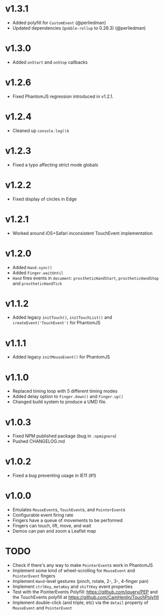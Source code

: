 
# v1.3.1

* Added polyfill for `CustomEvent` (@perliedman)
* Updated dependencies (`gobble-rollup` to 0.26.3) (@perliedman)

# v1.3.0

* Added `onStart` and `onStop` callbacks

# v1.2.6

* Fixed PhantomJS regression introduced in v1.2.1.

# v1.2.4

* Cleaned up `console.log()`s

# v1.2.3

* Fixed a typo affecting strict mode globals

# v1.2.2

* Fixed display of circles in Edge

# v1.2.1

* Worked around iOS+Safari inconsistent TouchEvent implementation

# v1.2.0

* Added `Hand.sync()`
* Added `Finger.waitUntil`
* `Hand` fires events in `document`: `prostheticHandStart`, `prostheticHandStop` and `prostheticHandTick`

# v1.1.2

* Added legacy `initTouch()`, `initTouchList()` and `createEvent('TouchEvent')` for PhantomJS

# v1.1.1

* Added legacy `initMouseEvent()` for PhantomJS

# v1.1.0

* Replaced timing loop with 5 different timing modes
* Added delay option to `Finger.down()` and `Finger.up()`
* Changed build system to produce a UMD file.

# v1.0.3

* Fixed NPM published package (bug in `.npmignore`)
* Pushed CHANGELOG.md

# v1.0.2

* Fixed a bug preventing usage in IE11 (#1)

# v1.0.0

* Emulates `MouseEvent`s, `TouchEvent`s, and `PointerEvent`s
* Configurable event firing rate
* Fingers have a queue of movements to be performed
* Fingers can touch, lift, move, and wait
* Demos can pan and zoom a Leaflet map




# TODO

* Check if there's any way to make `PointerEvent`s work in PhantomJS
* Implement some kind of wheel-scrolling for `MouseEvent` and `PointerEvent` fingers
* Implement `Hand`-level gestures (pinch, rotate, 2-, 3-, 4-finger pan)
* Implement `ctrlKey`, `metaKey` and `shiftKey` event properties
* Test with the PointerEvents Polyfill: https://github.com/jquery/PEP and the TouchEvents polyfill at https://github.com/CamHenlin/TouchPolyfill
* Implement double-click (and triple, etc) via the `detail` property of `MouseEvent` and `PointerEvent`


